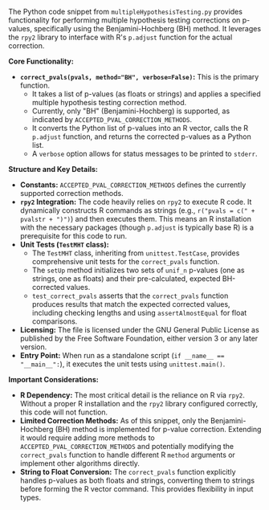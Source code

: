 The Python code snippet from `multipleHypothesisTesting.py` provides functionality for performing multiple hypothesis testing corrections on p-values, specifically using the Benjamini-Hochberg (BH) method. It leverages the `rpy2` library to interface with R's `p.adjust` function for the actual correction.

**Core Functionality:**

*   **`correct_pvals(pvals, method="BH", verbose=False)`:** This is the primary function.
    *   It takes a list of p-values (as floats or strings) and applies a specified multiple hypothesis testing correction method.
    *   Currently, only "BH" (Benjamini-Hochberg) is supported, as indicated by `ACCEPTED_PVAL_CORRECTION_METHODS`.
    *   It converts the Python list of p-values into an R vector, calls the R `p.adjust` function, and returns the corrected p-values as a Python list.
    *   A `verbose` option allows for status messages to be printed to `stderr`.

**Structure and Key Details:**

*   **Constants:** `ACCEPTED_PVAL_CORRECTION_METHODS` defines the currently supported correction methods.
*   **`rpy2` Integration:** The code heavily relies on `rpy2` to execute R code. It dynamically constructs R commands as strings (e.g., `r("pvals = c(" + pvalstr + ")")`) and then executes them. This means an R installation with the necessary packages (though `p.adjust` is typically base R) is a prerequisite for this code to run.
*   **Unit Tests (`TestMHT` class):**
    *   The `TestMHT` class, inheriting from `unittest.TestCase`, provides comprehensive unit tests for the `correct_pvals` function.
    *   The `setUp` method initializes two sets of `unif_n` p-values (one as strings, one as floats) and their pre-calculated, expected BH-corrected values.
    *   `test_correct_pvals` asserts that the `correct_pvals` function produces results that match the expected corrected values, including checking lengths and using `assertAlmostEqual` for float comparisons.
*   **Licensing:** The file is licensed under the GNU General Public License as published by the Free Software Foundation, either version 3 or any later version.
*   **Entry Point:** When run as a standalone script (`if __name__ == "__main__":`), it executes the unit tests using `unittest.main()`.

**Important Considerations:**

*   **R Dependency:** The most critical detail is the reliance on R via `rpy2`. Without a proper R installation and the `rpy2` library configured correctly, this code will not function.
*   **Limited Correction Methods:** As of this snippet, only the Benjamini-Hochberg (BH) method is implemented for p-value correction. Extending it would require adding more methods to `ACCEPTED_PVAL_CORRECTION_METHODS` and potentially modifying the `correct_pvals` function to handle different R `method` arguments or implement other algorithms directly.
*   **String to Float Conversion:** The `correct_pvals` function explicitly handles p-values as both floats and strings, converting them to strings before forming the R vector command. This provides flexibility in input types.